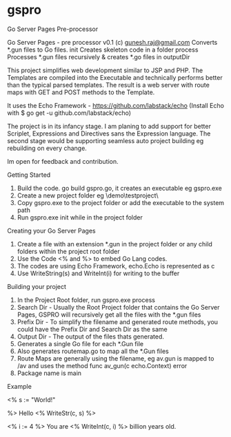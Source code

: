 # gspro
Go Server Pages Pre-processor

Go Server Pages - pre processor v0.1 (c) gunesh.raj@gmail.com
Converts *.gun files to Go files.
  init <outputDir>
    Creates skeleton code in a folder
  process <searchDir> <prefixDir> <outputDir>
    Processes *.gun files recursively & creates *.go files in outputDir

This project simplifies web development similar to JSP and PHP. The Templates are compiled into the Executable and technically performs better than the typical parsed templates. The result is a web server with route maps with GET and POST methods to the Template.

It uses the Echo Framework - https://github.com/labstack/echo
(Install Echo with $ go get -u github.com/labstack/echo)

The project is in its infancy stage. I am planing to add support for better Scriplet, Expressions and Directives sans the Expression language.
The second stage would be supporting seamless auto project building eg rebuilding on every change.

Im open for feedback and contribution.


Getting Started

1. Build the code. go build gspro.go, it creates an executable eg gspro.exe
2. Create a new project folder eg \demo\testproject\
3. Copy gspro.exe to the project folder or add the executable to the system path
4. Run gspro.exe init while in the project folder

Creating your Go Server Pages

1. Create a file with an extension *.gun in the project folder or any child folders within the project root folder
2. Use the Code <% and %> to embed Go Lang codes.
3. The codes are using Echo Framework, echo.Echo is represented as c
4. Use WriteString(s) and WriteInt(i) for writing to the buffer

Building your project

1. In the Project Root folder, run gspro.exe process <searchDir> <prefixDir> <outputDir>
2. Search Dir - Usually the Root Project folder that contains the Go Server Pages, GSPRO will recursively get all the files with the *.gun files
3. Prefix Dir - To simplify the filename and generated route methods, you could have the Prefix Dir and Search Dir as the same
4. Output Dir - The output of the files thats generated.
5. Generates a single Go file for each *.Gun file
6. Also generates routemap.go to map all the *.Gun files
7. Route Maps are generally using the filename, eg av.gun is mapped to /av and uses the method func av_gun(c echo.Context) error
8. Package name is main

Example

<%
    s := "World!"

%>
Hello <% WriteStr(c, s) %>

<%
i := 4
%>
You are <% WriteInt(c, i) %> billion years old.







